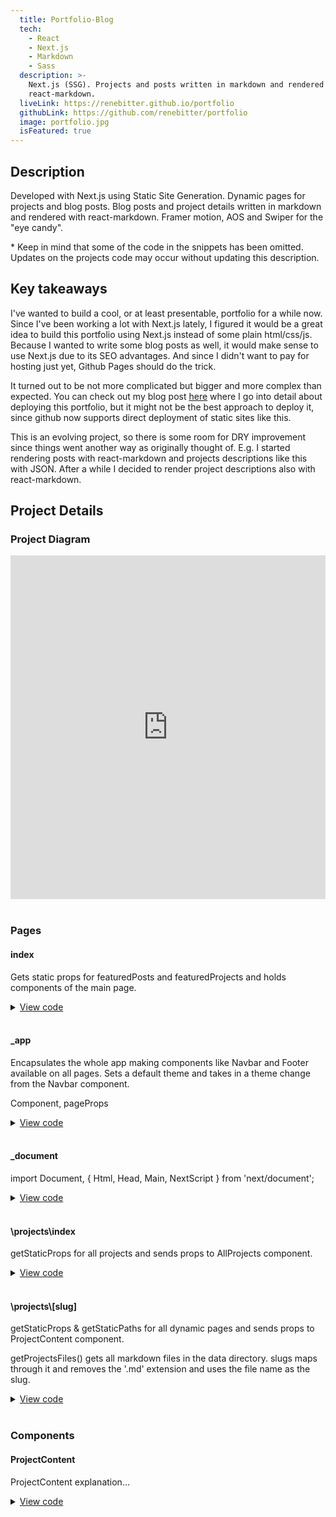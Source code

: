 ```yaml
---
  title: Portfolio-Blog
  tech:
    - React
    - Next.js
    - Markdown
    - Sass
  description: >-
    Next.js (SSG). Projects and posts written in markdown and rendered with
    react-markdown.
  liveLink: https://renebitter.github.io/portfolio
  githubLink: https://github.com/renebitter/portfolio
  image: portfolio.jpg
  isFeatured: true
---
```


## Description

Developed with Next.js using Static Site Generation. Dynamic pages for
projects and blog posts. Blog posts and project details written in markdown and rendered with
react-markdown. Framer motion, AOS and Swiper for the "eye candy".

\* Keep in mind that some of the code in the snippets has been omitted. Updates on the projects code may occur without updating this description.

## Key takeaways

I've wanted to build a cool, or at least presentable, portfolio for a while now. Since I've been working a lot with Next.js lately, I figured it would be a great idea to build this portfolio using Next.js instead of some plain html/css/js. Because I wanted to write some blog posts as well, it would make sense to use Next.js due to its SEO advantages. And since I didn't want to pay for hosting just yet, Github Pages should do the trick.

It turned out to be not more complicated but bigger and more complex than expected. You can check out my blog post [<ins>here</ins>](/portfolio/posts/static-site-to-github-pages) where I go into detail about deploying this portfolio, but it might not be the best approach to deploy it, since github now supports direct deployment of static sites like this.

This is an evolving project, so there is some room for DRY improvement since things went another way as originally thought of. E.g. I started rendering posts with react-markdown and projects descriptions like this with JSON. After a while I decided to render project descriptions also with react-markdown.

## Project Details

### Project Diagram

<iframe style="border:none" width="100%" height="550" src="https://whimsical.com/embed/AWZSFKT3Fa9k2NRcFMPDH9"></iframe>
<br />
<br />

### Pages

#### index

Gets static props for featuredPosts and featuredProjects and holds components of the main page.

<details>

  <summary>
    <ins>View code</ins>
    <span>
      <i class="fa-solid fa-angle-right"></i>
    </span>
  </summary>

```jsx
export default function Home(props) {
  return (
    <>
      <Head>
        // <title>
        // <meta/>
      </Head>
      <Hero />
      <FeaturedProjects featuredProjects={props.featuredProjects} />
      <FeaturedPosts posts={props.posts} />
      <About />
    </>
  );
}

export const getStaticProps = () => {
  const featuredPosts = getFeaturedPosts();
  const featuredProjects = getFeaturedProjects();

  return {
    props: {
      posts: featuredPosts,
      featuredProjects: featuredProjects,
    },
  };
};
```

</details>
<br />

#### \_app

Encapsulates the whole app making components like Navbar and Footer available on all pages. Sets a default theme and takes in a theme change from the Navbar component.

Component, pageProps

<details>

  <summary>
    <ins>View code</ins>
    <span>
      <i class="fa-solid fa-angle-right"></i>
    </span>
  </summary>

```jsx
function MyApp({ Component, pageProps }) {
  const [theme, setTheme] = useState('dark');
  return (
    <>
      <div className='app' data-theme={theme}>
        <Navbar theme={setTheme}>
          <Head>
            <meta
              name='viewport'
              content='width=device-width, initial-scale=1'
            />
            <link rel='shortcut icon' href='/portfolio/favicon.ico' />
          </Head>
          <Component {...pageProps} currentTheme={theme} />
          <Footer />
        </Navbar>
      </div>
    </>
  );
}
```

</details>
<br />

#### \_document

import Document, { Html, Head, Main, NextScript } from 'next/document';

<details>

  <summary>
    <ins>View code</ins>
    <span>
      <i class="fa-solid fa-angle-right"></i>
    </span>
  </summary>

```jsx
import Document, { Html, Head, Main, NextScript } from 'next/document';

class MyDocument extends Document {
  render() {
    return (
      <Html lang='en'>
        <Head>
          // <link />
        </Head>
        <body>
          <Main />
          <NextScript />
        </body>
      </Html>
    );
  }
}

export default MyDocument;
```

</details>
<br />

#### \projects\index

getStaticProps for all projects and sends props to AllProjects component.

<details>

  <summary>
    <ins>View code</ins>
    <span>
      <i class="fa-solid fa-angle-right"></i>
    </span>
  </summary>

```jsx
const Projects = (props) => {
  const { projects } = props;

  return (
    <>
      // <Head>
      <AllProjects projects={projects} />
    </>
  );
};
export default Projects;

export const getStaticProps = (context) => {
  const allProjects = getAllProjects();

  return {
    props: {
      projects: allProjects,
    },
  };
};
```

</details>
<br />

#### \projects\\[slug]

getStaticProps & getStaticPaths for all dynamic pages and sends props to ProjectContent component.

getProjectsFiles() gets all markdown files in the data directory. slugs maps through it and removes the '.md' extension and uses the file name as the slug.

<details>

  <summary>
    <ins>View code</ins>
    <span>
      <i class="fa-solid fa-angle-right"></i>
    </span>
  </summary>

```jsx
const ProjectDetailPage = (props) => {
  const { project, currentTheme } = props;

  return (
    <>
      // <Head>
      <ProjectContent project={project} currentTheme={currentTheme} />
    </>
  );
};

export const getStaticProps = (context) => {
  const { params } = context;
  const { slug } = params;
  const projectData = getProjectData(slug);

  return {
    props: {
      project: projectData,
    },
    revalidate: 600,
  };
};

export const getStaticPaths = () => {
  const projectsFilenames = getProjectsFiles();
  const slugs = projectsFilenames.map((fileName) =>
    fileName.replace(/\.md$/, '')
  );

  return {
    paths: slugs.map((slug) => ({ params: { slug: slug } })),
    fallback: false,
  };
};

export default ProjectDetailPage;
```

</details>
<br />

### Components

#### ProjectContent

ProjectContent explanation...

<details>

  <summary>
    <ins>View code</ins>
    <span>
      <i class="fa-solid fa-angle-right"></i>
    </span>
  </summary>

```jsx
import ReactMarkdown from 'react-markdown';
import rehypeRaw from 'rehype-raw';
import { Prism as SyntaxHighlighter } from 'react-syntax-highlighter';
import {
  atomDark,
  solarizedlight,
} from 'react-syntax-highlighter/dist/cjs/styles/prism';

import Image from 'next/image';
import classes from './projectContent.module.scss';
import Link from 'next/link';

import { motion } from 'framer-motion';
import { Swiper, SwiperSlide } from 'swiper/react';
import { Navigation } from 'swiper';
import 'swiper/css';
import 'swiper/css/pagination';
import 'swiper/css/navigation';

const ProjectContent = (props) => {
  const { project, currentTheme } = props;
  const content = project.content;

  const customRenderers = {
    code(code) {
      const { className, children } = code;
      const language = className.split('-')[1]; // className is something like language-js => We need the "js" part here

      return (
        <>
          {currentTheme === 'dark' ? (
            <SyntaxHighlighter
              showLineNumbers
              language={language}
              style={atomDark}
              // eslint-disable-next-line react/no-children-prop
              children={children}
            />
          ) : (
            <SyntaxHighlighter
              showLineNumbers
              language={language}
              style={solarizedlight}
              // eslint-disable-next-line react/no-children-prop
              children={children}
            />
          )}
        </>
      );
    },
  };

  return (
    <div className={classes.projectDetail}>
      <div className='container section mvh-100 projectDetail'>
        <Link href='/projects/'>
          <motion.button
            whileHover={{ scale: 1.1 }}
            whileTap={{ scale: 0.9 }}
            className='btn btn-filled'>
            View All Projects
          </motion.button>
        </Link>

        <div className={classes.card}>
          <div className={classes.projectLinks}>
            {project.githubLink && (
              <a href={project.githubLink} target='_blank' rel='noreferrer'>
                <i className='fab fa-github'></i>
                Github
              </a>
            )}
            {project.liveLink && (
              <a href={project.liveLink} target='_blank' rel='noreferrer'>
                <i className='fas fa-link'></i>
                Website
              </a>
            )}
          </div>

          <h1>{project.title}</h1>
          <small>
            {Array.isArray(project.tech)
              ? project.tech.join(', ')
              : project.tech}
          </small>

          {project.image && (
            <div className={classes.projectImage}>
              <Image
                src={`../../portfolio/images/projects/${project.image}`}
                width={500}
                height={360}
                alt=''
              />
            </div>
          )}

          <ReactMarkdown
            components={customRenderers}
            rehypePlugins={[rehypeRaw]}>
            {content}
          </ReactMarkdown>

          {project.screenshots && (
            <div className='mb-50'>
              <h2>Screenshots</h2>
              <Swiper
                rewind={true}
                grabCursor={true}
                modules={[Navigation]}
                navigation={true}
                className='mySwiper'>
                {project.screenshots.map((screenshot, index) => (
                  <SwiperSlide key={index}>
                    <Image
                      src={`../../portfolio/images/projects/${project.slug}/${screenshot.screenshot}`}
                      width={1000}
                      height={700}
                      alt={screenshot.description}
                    />
                    <div className={classes.description}>
                      {index + 1}. {screenshot.description}
                    </div>
                  </SwiperSlide>
                ))}
              </Swiper>
            </div>
          )}
        </div>
      </div>
    </div>
  );
};

export default ProjectContent;
```

</details>
<br />
